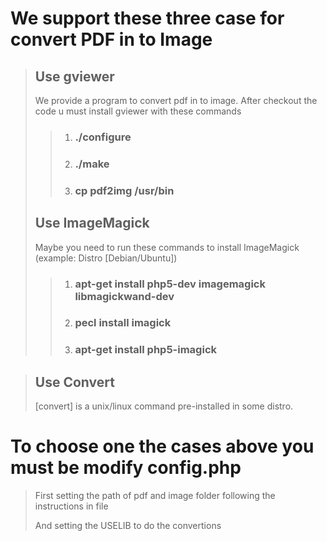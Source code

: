 # We support these three case for convert PDF in to Image
>
> ## Use gviewer
>
> We provide a program to convert pdf in to image.
> After checkout the code u must install gviewer with these commands
>
>>	1.	### ./configure
>>	2.	### ./make
>>	3.	### cp pdf2img /usr/bin
>
>
> ## Use ImageMagick
>
> Maybe you need to run these commands to install ImageMagick (example: Distro [Debian/Ubuntu])
>
>>	1.	### apt-get install php5-dev imagemagick libmagickwand-dev
>>	2.	### pecl install imagick
>>	3.	### apt-get install php5-imagick

> ## Use Convert
>
> [convert] is a unix/linux command pre-installed in some distro.
>
# To choose one the cases above you must be modify config.php
>
> First setting the path of pdf and image folder following the instructions in file
>
> And setting the USELIB to do the convertions
>